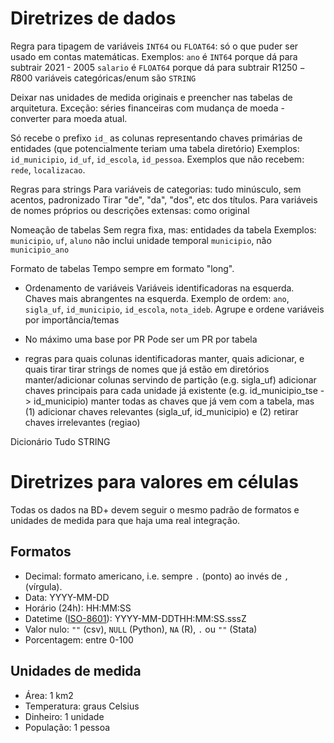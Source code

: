 
# Diretrizes de dados


Regra para tipagem de variáveis `INT64` ou `FLOAT64`: só o que puder ser usado em contas matemáticas.
    Exemplos:
        `ano` é `INT64` porque dá para subtrair 2021 - 2005
        `salario` é `FLOAT64` porque dá para subtrair R$1250 - R$800
        variáveis categóricas/enum são `STRING`

Deixar nas unidades de medida originais e preencher nas tabelas de arquitetura.
    Exceção: séries financeiras com mudança de moeda - converter para moeda atual.

Só recebe o prefixo `id_` as colunas representando chaves primárias de entidades (que potencialmente teriam uma tabela diretório)
    Exemplos: `id_municipio`, `id_uf`, `id_escola`, `id_pessoa`.
    Exemplos que não recebem: `rede`, `localizacao`.

Regras para strings
Para variáveis de categorias: tudo minúsculo, sem acentos, padronizado
Tirar "de", "da", "dos", etc dos títulos.
Para variáveis de nomes próprios ou descrições extensas: como original

Nomeação de tabelas
Sem regra fixa, mas:
    entidades da tabela
        Exemplos: `municipio`, `uf`, `aluno`
    não inclui unidade temporal
        `municipio`, não `municipio_ano`

Formato de tabelas
Tempo sempre em formato "long".

- Ordenamento de variáveis
Variáveis identificadoras na esquerda.
Chaves mais abrangentes na esquerda.
    Exemplo de ordem: `ano`, `sigla_uf`, `id_municipio`, `id_escola`, `nota_ideb`.
Agrupe e ordene variáveis por importância/temas


- No máximo uma base por PR
    Pode ser um PR por tabela

- regras para quais colunas identificadoras manter, quais adicionar, e quais tirar
tirar strings de nomes que já estão em diretórios
manter/adicionar colunas servindo de partição (e.g. sigla_uf)
adicionar chaves principais para cada unidade já existente (e.g. id_municipio_tse -> id_municipio)
manter todas as chaves que já vem com a tabela, mas (1) adicionar chaves relevantes (sigla_uf, id_municipio) e (2) retirar chaves irrelevantes (regiao)

Dicionário
Tudo STRING





# Diretrizes para valores em células

Todas os dados na BD+ devem seguir o mesmo padrão de formatos e unidades de medida para que haja uma real integração.

## Formatos

- Decimal: formato americano, i.e. sempre `.` (ponto) ao invés de `,` (vírgula).
- Data: YYYY-MM-DD
- Horário (24h): HH:MM:SS
- Datetime ([ISO-8601](https://en.wikipedia.org/wiki/ISO_8601)): YYYY-MM-DDTHH:MM:SS.sssZ
- Valor nulo: `""` (csv), `NULL` (Python), `NA` (R), `.` ou `""` (Stata)
- Porcentagem: entre 0-100

## Unidades de medida

- Área: 1 km2
- Temperatura: graus Celsius
- Dinheiro: 1 unidade
- População: 1 pessoa